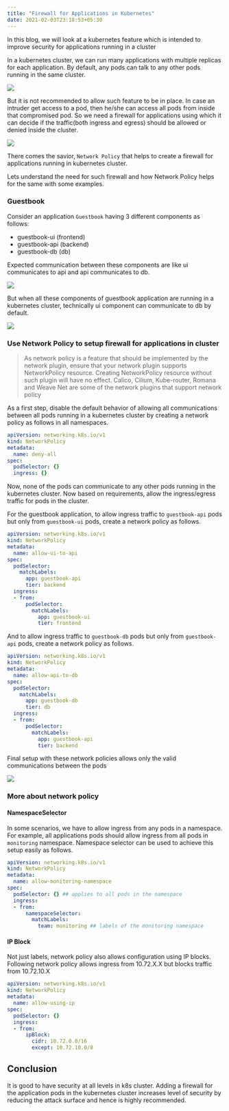 ```yaml
---
title: "Firewall for Applications in Kubernetes"
date: 2021-02-03T23:18:53+05:30
---
```


In this blog, we will look at a kubernetes feature which is intended to improve security for applications running in a cluster

In a kubernetes cluster, we can run many applications with multiple replicas for each application. By default, any pods can talk to any other pods running in the same cluster. 

<!--more-->

![](/img/network-policy-default.jpg)


But it is not recommended to allow such feature to be in place. In case an intruder get access to a pod, then he/she can access all pods from inside that compromised pod. So we need a firewall for applications using which it can decide if the traffic(both ingress and egress) should be allowed or denied inside the cluster.

![](/img/network-policy-firewall.jpg)

There comes the savior, `Network Policy` that helps to create a firewall for applications running in kubernetes cluster.

Lets understand the need for such firewall and how Network Policy helps for the same with some examples.

### Guestbook
Consider an application `Guestbook` having 3 different components as follows:
- guestbook-ui (frontend)
- guestbook-api (backend)
- guestbook-db (db)

Expected communication between these components are like ui communicates to api and api communicates to db.

![](/img/network-policy-guestbook1.jpg)

But when all these components of guestbook application are running in a kubernetes cluster, technically ui component can communicate to db by default.

![](/img/network-policy-guestbook2.jpg)


### Use Network Policy to setup firewall for applications in cluster

> As network policy is a feature that should be implemented by the network plugin, ensure that your network plugin supports NetworkPolicy resource. Creating NetworkPolicy resource without such plugin will have no effect. Calico, Cilium, Kube-router, Romana and Weave Net are some of the network plugins that support network policy

As a first step, disable the default behavior of allowing all communications between all pods running in a kubernetes cluster by creating a network policy as follows in all namespaces.

```yaml
apiVersion: networking.k8s.io/v1
kind: NetworkPolicy
metadata:
  name: deny-all
spec:
  podSelector: {}
  ingress: {}
```

Now, none of the pods can communicate to any other pods running in the kubernetes cluster. Now based on requirements, allow the ingress/egress traffic for pods in the cluster.

For the guestbook application, to allow ingress traffic to `guestbook-api` pods but only from `guestbook-ui` pods, create a network policy as follows.

```yaml
apiVersion: networking.k8s.io/v1
kind: NetworkPolicy
metadata:
  name: allow-ui-to-api
spec:
  podSelector: 
    matchLabels: 
      app: guestbook-api
      tier: backend   
  ingress:
  - from:
      podSelector:
        matchLabels:
          app: guestbook-ui
          tier: frontend
```

And to allow ingress traffic to `guestbook-db` pods but only from `guestbook-api` pods, create a network policy as follows. 

```yaml
apiVersion: networking.k8s.io/v1
kind: NetworkPolicy
metadata:
  name: allow-api-to-db
spec:
  podSelector: 
    matchLabels: 
      app: guestbook-db
      tier: db   
  ingress:
  - from:
      podSelector:
        matchLabels:
          app: guestbook-api
          tier: backend
```
Final setup with these network policies allows only the valid communications between the pods

![](/img/network-policy-guestbook3.jpg)

### More about network policy

#### NamespaceSelector
In some scenarios, we have to allow ingress from any pods in a namespace. For example, all applications pods should allow ingress from all pods in `monitoring` namespace. Namespace selector can be used to achieve this setup easily as follows.

```yaml
apiVersion: networking.k8s.io/v1
kind: NetworkPolicy
metadata:
  name: allow-monitoring-namespace
spec:
  podSelector: {} ## applies to all pods in the namespace
  ingress:
  - from:
      namespaceSelector:
        matchLabels:
          team: monitoring ## labels of the monitoring namespace
```

#### IP Block

Not just labels, network policy also allows configuration using IP blocks. Following network policy allows ingress from 10.72.X.X but blocks traffic from 10.72.10.X

```yaml
apiVersion: networking.k8s.io/v1
kind: NetworkPolicy
metadata:
  name: allow-using-ip
spec:
  podSelector: {}
  ingress:
  - from:
      ipBlock:
        cidr: 10.72.0.0/16
        except: 10.72.10.0/8
```



## Conclusion

It is good to have security at all levels in k8s cluster. Adding a firewall for the application pods in the kubernetes cluster increases level of security by reducing the attack surface and hence is highly recommended.